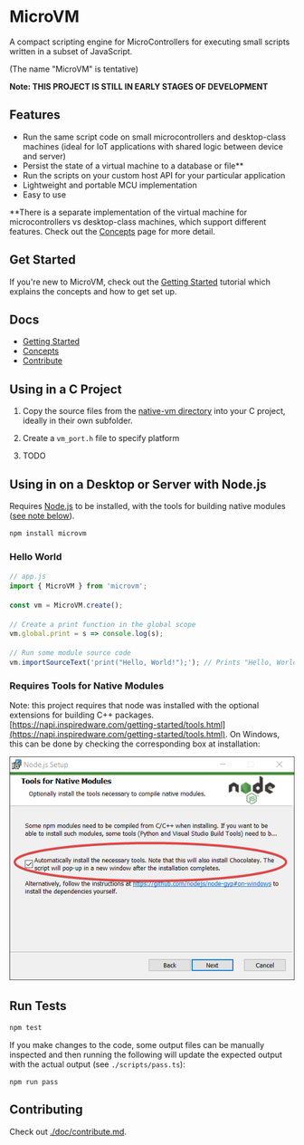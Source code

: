 # MicroVM

A compact scripting engine for MicroControllers for executing small scripts written in a subset of JavaScript.

(The name "MicroVM" is tentative)

**Note: THIS PROJECT IS STILL IN EARLY STAGES OF DEVELOPMENT**

## Features

  - Run the same script code on small microcontrollers and desktop-class machines (ideal for IoT applications with shared logic between device and server)
  - Persist the state of a virtual machine to a database or file**
  - Run the scripts on your custom host API for your particular application
  - Lightweight and portable MCU implementation
  - Easy to use

**There is a separate implementation of the virtual machine for microcontrollers vs desktop-class machines, which support different features. Check out the [Concepts](./doc/concepts.md) page for more detail.

## Get Started

If you're new to MicroVM, check out the [Getting Started](./doc/getting-started.md) tutorial which explains the concepts and how to get set up.

## Docs

  - [Getting Started](./docs/getting-started.md)
  - [Concepts](./docs/concepts.md)
  - [Contribute](./docs/contribute.md)

## Using in a C Project

  1. Copy the source files from the [native-vm directory](https://github.com/coder-mike/micro-vm/tree/master/native-vm) into your C project, ideally in their own subfolder.

  2. Create a `vm_port.h` file to specify platform

  3. TODO

## Using in on a Desktop or Server with Node.js

Requires [Node.js](https://nodejs.org/en/download/) to be installed, with the tools for building native modules ([see note below](#Requires-Tools-for-Native-Modules)).

```sh
npm install microvm
```

### Hello World

```js
// app.js
import { MicroVM } from 'microvm';

const vm = MicroVM.create();

// Create a print function in the global scope
vm.global.print = s => console.log(s);

// Run some module source code
vm.importSourceText('print("Hello, World!");'); // Prints "Hello, World!" to the console
```

### Requires Tools for Native Modules

Note: this project requires that node was installed with the optional extensions for building C++ packages. [https://napi.inspiredware.com/getting-started/tools.html](https://napi.inspiredware.com/getting-started/tools.html). On Windows, this can be done by checking the corresponding box at installation:

![./doc/images/node-install-native.png](./doc/images/node-install-native.png)


## Run Tests

```sh
npm test
```
If you make changes to the code, some output files can be manually inspected and then running the following will update the expected output with the actual output (see `./scripts/pass.ts`):

```
npm run pass
```

## Contributing

Check out [./doc/contribute.md](./doc/contribute.md).